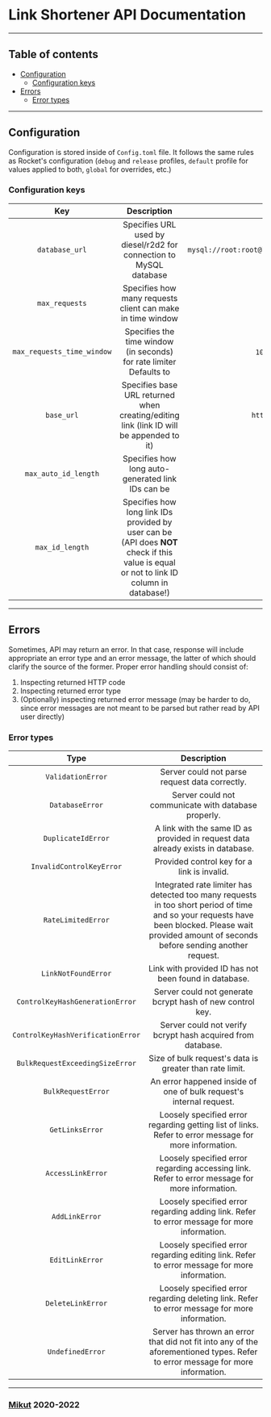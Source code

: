 # Link Shortener API Documentation

---

## Table of contents

- [Configuration](#configuration)
  - [Configuration keys](#configuration-keys)
- [Errors](#errors)
  - [Error types](#error-types)

---

## Configuration

Configuration is stored inside of `Config.toml` file. It follows the same rules as Rocket's configuration (`debug` and `release` profiles, `default` profile for values applied to both, `global` for overrides, etc.)

### Configuration keys

| Key | Description | Default |
| :---: | :---: | :---: |
| `database_url` | Specifies URL used by diesel/r2d2 for connection to MySQL database | `mysql://root:root@localhost:3306/link_shortener` |
| `max_requests` | Specifies how many requests client can make in time window | `100` |
| `max_requests_time_window` | Specifies the time window (in seconds) for rate limiter Defaults to | `10800` (3 hours) |
| `base_url` | Specifies base URL returned when creating/editing link (link ID will be appended to it) | `http://localhost` |
| `max_auto_id_length` | Specifies how long auto-generated link IDs can be | `6` |
| `max_id_length` | Specifies how long link IDs provided by user can be (API does **NOT** check if this value is equal or not to link ID column in database!) | `255` |

---

## Errors

Sometimes, API may return an error. In that case, response will include appropriate an error type and an error message, the latter of which should clarify the source of the former. Proper error handling should consist of:

1. Inspecting returned HTTP code
2. Inspecting returned error type
3. (Optionally) inspecting returned error message (may be harder to do, since error messages are not meant to be parsed but rather read by API user directly)

### Error types

| Type | Description |
| :---: | :---:
| `ValidationError` | Server could not parse request data correctly. |
| `DatabaseError` | Server could not communicate with database properly. |
| `DuplicateIdError` | A link with the same ID as provided in request data already exists in database. |
| `InvalidControlKeyError` | Provided control key for a link is invalid. |
| `RateLimitedError` | Integrated rate limiter has detected too many requests in too short period of time and so your requests have been blocked. Please wait provided amount of seconds before sending another request. |
| `LinkNotFoundError` | Link with provided ID has not been found in database. |
| `ControlKeyHashGenerationError` | Server could not generate bcrypt hash of new control key. |
| `ControlKeyHashVerificationError` | Server could not verify bcrypt hash acquired from database. |
| `BulkRequestExceedingSizeError` | Size of bulk request's data is greater than rate limit. |
| `BulkRequestError` | An error happened inside of one of bulk request's internal request. |
| `GetLinksError` | Loosely specified error regarding getting list of links. Refer to error message for more information. |
| `AccessLinkError` | Loosely specified error regarding accessing link. Refer to error message for more information. |
| `AddLinkError` | Loosely specified error regarding adding link. Refer to error message for more information. |
| `EditLinkError` | Loosely specified error regarding editing link. Refer to error message for more information. |
| `DeleteLinkError` | Loosely specified error regarding deleting link. Refer to error message for more information. |
| `UndefinedError` | Server has thrown an error that did not fit into any of the aforementioned types. Refer to error message for more information. |

---

### [Mikut](https://mikut.dev) 2020-2022
